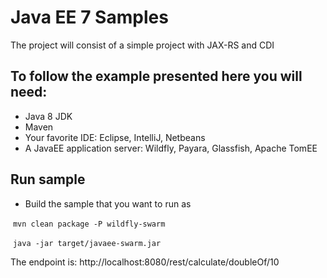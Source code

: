 # Java EE 7 Samples
  The project will consist  of a simple project with JAX-RS and CDI
  
## To follow the example presented here you will need:

* Java 8 JDK
* Maven
* Your favorite IDE: Eclipse, IntelliJ, Netbeans
* A JavaEE application server: Wildfly, Payara, Glassfish, Apache TomEE
  
## Run sample

* Build the sample that you want to run as

  ``mvn clean package -P wildfly-swarm``
  
  ``java -jar target/javaee-swarm.jar``
  
 The endpoint is: http://localhost:8080/rest/calculate/doubleOf/10
  

